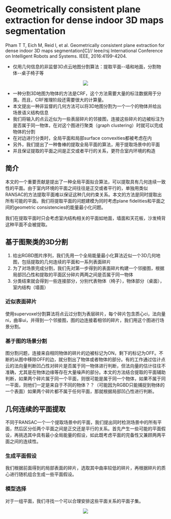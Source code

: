 # Geometrically consistent plane extraction for dense indoor 3D maps segmentation

Pham T T, Eich M, Reid I, et al. Geometrically consistent plane extraction for dense indoor 3D maps segmentation[C]// Ieee/rsj International Conference on Intelligent Robots and Systems. IEEE, 2016:4199-4204.

* 仅用几何信息的非监督3D点云地图分割算法：提取平面--墙和地面，分割物体--桌子椅子等

<div align="center">
<img src="https://i.loli.net/2018/08/13/5b70ef5792b77.png"  />
</div>

* 一种分割3D地图为物体的方法是CRF，这个方法需要大量的标注数据用于分类。而且，CRF推理阶段还需要很大的计算量。
* 本文提出一种非监督的几何方法可以将3D地图分割为一个一个的物体并给出场景语义结构信息
* 我们将输入的点云近似为一些表层碎片的邻接图，连接这些碎片的边被标注为是否属于同一物体，在对这个图进行聚类（graph clustering）时就可以完成物体的分割
* 在对边进行分类时，全局平面和局部surface convexities都被考虑在内
* 另外，我们提出了一种鲁棒的提取全局平面的算法，用于提取场景中的平面
* 并且保证提取的平面之间是正交或者平行的关系，更符合室内环境的构造

## 简介

本文的一个重要贡献是提出了一种全局平面拟合算法，可以提取具有几何连续一致性的平面。由于室内环境的平面之间往往是正交或者平行的，单独用类似RANSAC的方法提取平面难以保证这种几何约束关系。本文的方法是同时提取出所有可能的平面。我们将提取平面的问题建模为同时考虑plane fidelities和平面之间的geometric consistencies的能量最小化问题。

我们在提取平面时只会考虑室内结构相关的平面如地面，墙面和天花板，沙发椅背这种平面不会被提取。

## 基于图聚类的3D分割

1. 给出RGBD图片序列，我们先用一个全局能量最小化算法近似一个3D几何地图，包括提取的几何连续的平面和一系列表面碎片
2. 为了对场景完成分割，我们先对第一步得到的表面碎片构建一个邻接图，根据局部凹凸性和提取的平面区分碎片两两之间是否属于同一物体
3. 分类结束就会得到一些连接部分，分别代表物体（椅子），物体部分（桌面），室内结构（墙面）

### 近似表面碎片

使用supervoxel分割算法将点云过分割为表层碎片，每个碎片包含质心ci，法向量ni，曲率ui，并得到一个邻接图，图的边连接着相邻的碎片，我们用这个图进行场景分割。

### 基于图的场景分割

图分割问题，连接来自相同物体的碎片的边被标记为ON，剩下的标记为OFF。不断的从图中移除OFF的边，就分割出了物体或者物体的部分。有的工作通过估计点云的法向量判断凹凸性对碎片是否属于同一物体进行判断，但法向量的估计往往不准确，尤其是在物体边缘等存在大量噪声的部分。本文的方法结合提取的平面辅助判断，如果两个碎片属于同一个平面，则很可能是属于同一个物体，如果不属于同一平面，则他们一定是来自于不同的物体？？（可能因为RGBD只能捕捉到物体的一个表面）如果两个碎片都不属于任何平面，那就根据局部凹凸性进行判断。

## 几何连续的平面提取

不同于RANSAC一个一个提取场景中的平面，我们提出同时检测场景中的所有平面，然后区分任两个平面之间是正交还是平行的关系。首先产生一些可能的平面假设，再挑选其中具有最小全局能量的假设，如此既考虑平面的完备性又兼顾两两平面之间的连续性。

### 生成平面假设

我们根据前面得到的局部表面的碎片，选取其中曲率较低的碎片，再根据碎片的质心进行随机组合生成一些平面假设。

### 模型选择

对于一组平面，我们寻找一个可以合理安排这些平面关系的平面子集。


<div align="center">
<img src="https://i.loli.net/2018/08/13/5b715e83af7ca.png"  />
</div>

















